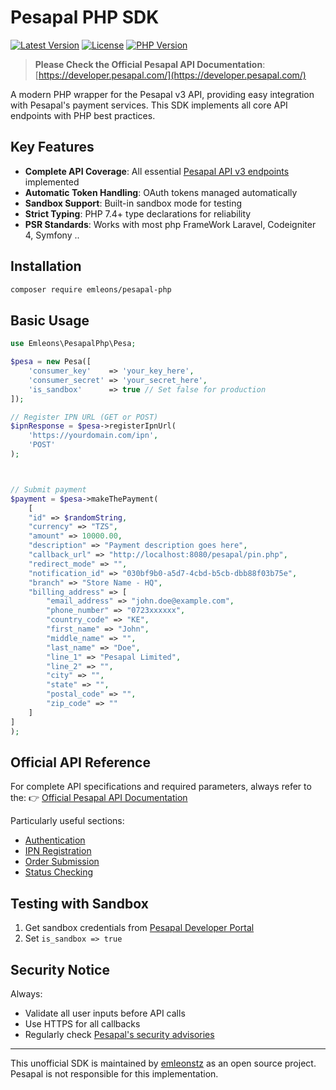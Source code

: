 # Pesapal PHP SDK

[![Latest Version](https://img.shields.io/packagist/v/emleons/pesapal-php.svg?style=flat-square)](https://packagist.org/packages/emleons/pesapal-php)
[![License](https://img.shields.io/badge/license-MIT-blue.svg?style=flat-square)](LICENSE)
[![PHP Version](https://img.shields.io/packagist/php-v/emleons/pesapal-php.svg?style=flat-square)](https://php.net)

> **Please Check the Official Pesapal API Documentation**: [https://developer.pesapal.com/](https://developer.pesapal.com/)

A modern PHP wrapper for the Pesapal v3 API, providing easy integration with Pesapal's payment services. This SDK implements all core API endpoints with PHP best practices.

## Key Features

- **Complete API Coverage**: All essential [Pesapal API v3 endpoints](https://developer.pesapal.com/api3-docs) implemented
- **Automatic Token Handling**: OAuth tokens managed automatically
- **Sandbox Support**: Built-in sandbox mode for testing
- **Strict Typing**: PHP 7.4+ type declarations for reliability
- **PSR Standards**: Works with most php FrameWork Laravel, Codeigniter 4, Symfony ..

## Installation

```bash
composer require emleons/pesapal-php
```

## Basic Usage

```php
use Emleons\PesapalPhp\Pesa;

$pesa = new Pesa([
    'consumer_key'    => 'your_key_here',
    'consumer_secret' => 'your_secret_here',
    'is_sandbox'      => true // Set false for production
]);

// Register IPN URL (GET or POST)
$ipnResponse = $pesa->registerIpnUrl(
    'https://yourdomain.com/ipn',
    'POST'
);



// Submit payment
$payment = $pesa->makeThePayment(
    [
    "id" => $randomString,
    "currency" => "TZS",
    "amount" => 10000.00,
    "description" => "Payment description goes here",
    "callback_url" => "http://localhost:8080/pesapal/pin.php",
    "redirect_mode" => "",
    "notification_id" => "030bf9b0-a5d7-4cbd-b5cb-dbb88f03b75e",
    "branch" => "Store Name - HQ",
    "billing_address" => [
        "email_address" => "john.doe@example.com",
        "phone_number" => "0723xxxxxx",
        "country_code" => "KE",
        "first_name" => "John",
        "middle_name" => "",
        "last_name" => "Doe",
        "line_1" => "Pesapal Limited",
        "line_2" => "",
        "city" => "",
        "state" => "",
        "postal_code" => "",
        "zip_code" => ""
    ]
]
);
```

## Official API Reference

For complete API specifications and required parameters, always refer to the:
👉 [Official Pesapal API Documentation](https://developer.pesapal.com/api3-docs)

Particularly useful sections:
- [Authentication](https://developer.pesapal.com/how-to-integrate/e-commerce/api-30-json/authentication)
- [IPN Registration](https://developer.pesapal.com/how-to-integrate/e-commerce/api-30-json/registeripnurl)
- [Order Submission](https://developer.pesapal.com/how-to-integrate/e-commerce/api-30-json/submitorderrequest)
- [Status Checking](https://developer.pesapal.com/how-to-integrate/e-commerce/api-30-json/gettransactionstatus)

## Testing with Sandbox

1. Get sandbox credentials from [Pesapal Developer Portal](https://developer.pesapal.com/)
2. Set `is_sandbox => true`

## Security Notice

Always:
- Validate all user inputs before API calls
- Use HTTPS for all callbacks
- Regularly check [Pesapal's security advisories](https://developer.pesapal.com/)

---

This unofficial SDK is maintained by [emleonstz](https://github.com/emleonstz) as an open source project.  
Pesapal is not responsible for this implementation.


